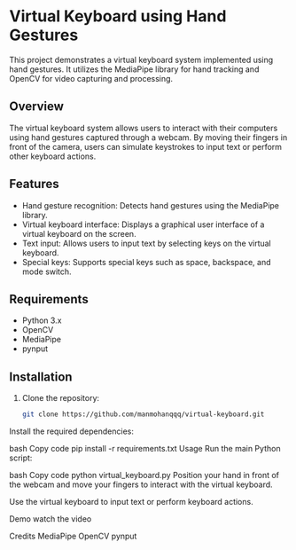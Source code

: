 # Virtual Keyboard using Hand Gestures

This project demonstrates a virtual keyboard system implemented using hand gestures. It utilizes the MediaPipe library for hand tracking and OpenCV for video capturing and processing.

## Overview

The virtual keyboard system allows users to interact with their computers using hand gestures captured through a webcam. By moving their fingers in front of the camera, users can simulate keystrokes to input text or perform other keyboard actions.

## Features

- Hand gesture recognition: Detects hand gestures using the MediaPipe library.
- Virtual keyboard interface: Displays a graphical user interface of a virtual keyboard on the screen.
- Text input: Allows users to input text by selecting keys on the virtual keyboard.
- Special keys: Supports special keys such as space, backspace, and mode switch.

## Requirements

- Python 3.x
- OpenCV
- MediaPipe
- pynput

## Installation

1. Clone the repository:

   ```bash
   git clone https://github.com/manmohanqqq/virtual-keyboard.git
Install the required dependencies:

bash
Copy code
pip install -r requirements.txt
Usage
Run the main Python script:

bash
Copy code
python virtual_keyboard.py
Position your hand in front of the webcam and move your fingers to interact with the virtual keyboard.

Use the virtual keyboard to input text or perform keyboard actions.

Demo
watch the video

Credits
MediaPipe
OpenCV
pynput

